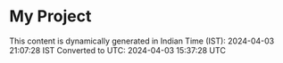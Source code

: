 # My Project

This content is dynamically generated in Indian Time (IST): 2024-04-03 21:07:28 IST
Converted to UTC: 2024-04-03 15:37:28 UTC
